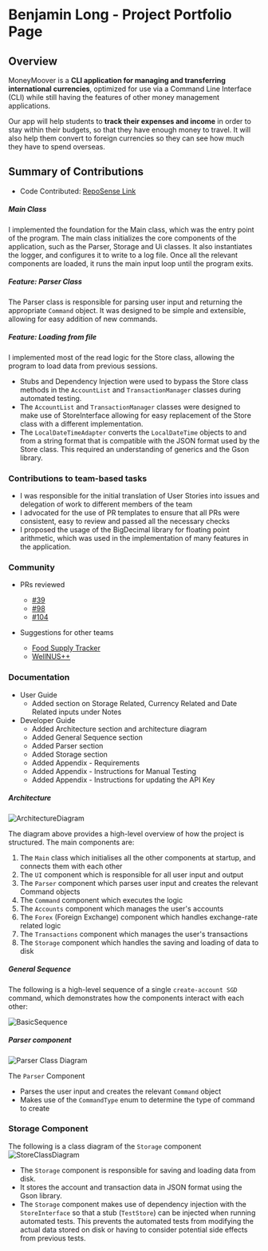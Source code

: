 # Benjamin Long - Project Portfolio Page

## Overview

MoneyMoover is a **CLI application for managing and transferring international currencies**, optimized for use via a
Command Line Interface (CLI)
while still having the features of other money management applications.

Our app will help students to **track their expenses and income** in order to stay within their budgets, so that they
have enough money to travel.
It will also help them convert to foreign currencies so they can see how much they have to spend overseas.

## Summary of Contributions

* Code Contributed:
  [RepoSense Link](https://nus-cs2113-ay2223s2.github.io/tp-dashboard/?search=bawfen&breakdown=true)

##### Main Class

I implemented the foundation for the Main class, which was the entry point of the program.
The main class initializes the core components of the application, such as the Parser, Storage and Ui classes.
It also instantiates the logger, and configures it to write to a log file.
Once all the relevant components are loaded, it runs the main input loop until the program exits.

##### Feature: Parser Class

The Parser class is responsible for parsing user input and returning the appropriate `Command` object.
It was designed to be simple and extensible, allowing for easy addition of new commands.

##### Feature: Loading from file

I implemented most of the read logic for the Store class, allowing the program to load data from previous sessions.

* Stubs and Dependency Injection were used to bypass the Store class methods in the `AccountList`
  and `TransactionManager` classes during automated testing.
* The `AccountList` and `TransactionManager` classes were designed to make use of StoreInterface
  allowing for easy replacement of the Store class with a different implementation.
* The `LocalDateTimeAdapter` converts the `LocalDateTime` objects to and from a string format
  that is compatible with the JSON format used by the Store class. This required an understanding of generics and
  the Gson library.

### Contributions to team-based tasks

* I was responsible for the initial translation of User Stories into
  issues and delegation of work to different members of the team
* I advocated for the use of PR templates to ensure that all PRs were consistent, easy to review and passed
  all the necessary checks
* I proposed the usage of the BigDecimal library for floating point arithmetic, which was used in the
  implementation of many features in the application.

### Community

* PRs reviewed
    * [#39](https://github.com/AY2223S2-CS2113-T13-1/tp/pull/39)
    * [#98](https://github.com/AY2223S2-CS2113-T13-1/tp/pull/98)
    * [#104](https://github.com/AY2223S2-CS2113-T13-1/tp/pull/104)

* Suggestions for other teams
    * [Food Supply Tracker](https://github.com/nus-cs2113-AY2223S2/tp/pull/9)
    * [WellNUS++](https://github.com/bawfen/ped/issues)

<div style="page-break-after: always;"></div>

### Documentation

* User Guide
    * Added section on Storage Related, Currency Related and Date Related inputs under Notes
* Developer Guide
    * Added Architecture section and architecture diagram
    * Added General Sequence section
    * Added Parser section
    * Added Storage section
    * Added Appendix - Requirements
    * Added Appendix - Instructions for Manual Testing
    * Added Appendix - Instructions for updating the API Key

##### Architecture

![ArchitectureDiagram](../images/ArchitectureDiagram.png)

The diagram above provides a high-level overview of how the project is structured. The main components are:

1. The `Main` class which initialises all the other components at startup, and connects them with each other
2. The `UI` component which is responsible for all user input and output
3. The `Parser` component which parses user input and creates the relevant Command objects
4. The `Command` component which executes the logic
5. The `Accounts` component which manages the user's accounts
6. The `Forex` (Foreign Exchange) component which handles exchange-rate related logic
7. The `Transactions` component which manages the user's transactions
8. The `Storage` component which handles the saving and loading of data to disk

##### General Sequence

The following is a high-level sequence of a single `create-account SGD` command, which demonstrates how the components
interact with each other:

![BasicSequence](../images/BasicSequence.png)

##### Parser component

![Parser Class Diagram](../images/ParserClassDiagram.png)

The `Parser` Component

- Parses the user input and creates the relevant `Command` object
- Makes use of the `CommandType` enum to determine the type of command to create

### Storage Component

The following is a class diagram of the `Storage` component
![StoreClassDiagram](../images/StoreClassDiagram.png)

- The `Storage` component is responsible for saving and loading data from disk.
- It stores the account and transaction data in JSON format using the Gson library.
- The `Storage` component makes use of dependency injection with the `StoreInterface` so that a stub (`TestStore`) can
  be injected when running automated tests. This prevents the automated tests from modifying the actual data stored on
  disk or having to consider potential side effects from previous tests.